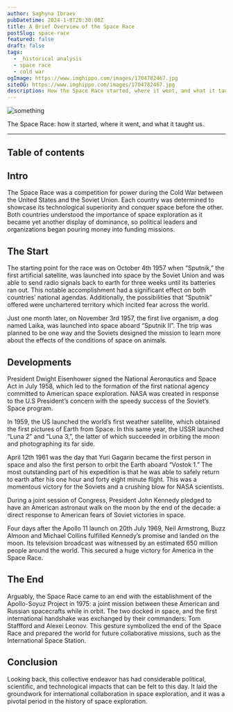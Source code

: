 ```yaml
---
author: Saghyna Ibraev
pubDatetime: 2024-1-8T20:30:00Z
title: A Brief Overview of the Space Race
postSlug: space-race
featured: false
draft: false
tags:
  - _historical analysis
  - space race
  - cold war
ogImage: https://www.imghippo.com/images/1704782467.jpg
siteOG: https://www.imghippo.com/images/1704782467.jpg
description: How the Space Race started, where it went, and what it taught us.
---
```


<img src="https://www.imghippo.com/images/1704782467.jpg" alt="something">

The Space Race: how it started, where it went, and what it taught us.

---

## Table of contents

## Intro

The Space Race was a competition for power during the Cold War between the United States and the Soviet Union. Each country was determined to showcase its technological superiority and conquer space before the other. Both countries understood the importance of space exploration as it became yet another display of dominance, so political leaders and organizations began pouring money into funding missions.

## The Start

The starting point for the race was on October 4th 1957 when “Sputnik,” the first artificial satellite, was launched into space by the Soviet Union and was able to send radio signals back to earth for three weeks until its batteries ran out. This notable accomplishment had a significant effect on both countries’ national agendas. Additionally, the possibilities that “Sputnik” offered were unchartered territory which incited fear across the world.

Just one month later, on November 3rd 1957, the first live organism, a dog named Laika, was launched into space aboard “Sputnik II”. The trip was planned to be one way and the Soviets designed the mission to learn more about the effects of the conditions of space on animals.

## Developments

President Dwight Eisenhower signed the National Aeronautics and Space Act in July 1958, which led to the formation of the first national agency committed to American space exploration. NASA was created in response to the U.S President’s concern with the speedy success of the Soviet’s Space program.

In 1959, the US launched the world’s first weather satellite, which obtained the first pictures of Earth from Space. In this same year, the USSR launched “Luna 2” and “Luna 3,”, the latter of which succeeded in orbiting the moon and photographing its far side.

April 12th 1961 was the day that Yuri Gagarin became the first person in space and also the first person to orbit the Earth aboard “Vostok 1.” The most outstanding part of his expedition is that he was able to safely return to earth after his one hour and forty eight minute flight. This was a momentous victory for the Soviets and a crushing blow for NASA scientists.

During a joint session of Congress, President John Kennedy pledged to have an American astronaut walk on the moon by the end of the decade: a direct response to American fears of Soviet victories in space.

Four days after the Apollo 11 launch on 20th July 1969, Neil Armstrong, Buzz Almoon and Michael Collins fulfilled Kennedy’s promise and landed on the moon. Its television broadcast was witnessed by an estimated 650 million people around the world. This secured a huge victory for America in the Space Race.

## The End

Arguably, the Space Race came to an end with the establishment of the Apollo-Soyuz Project in 1975: a joint mission between these American and Russian spacecrafts while in orbit. The two docked in space, and the first international handshake was exchanged by their commanders: Tom Staffford and Alexei Leonov. This gesture symbolized the end of the Space Race and prepared the world for future collaborative missions, such as the International Space Station.

## Conclusion

Looking back, this collective endeavor has had considerable political, scientific, and technological impacts that can be felt to this day. It laid the groundwork for international collaboration in space exploration, and it was a pivotal period in the history of space exploration.
